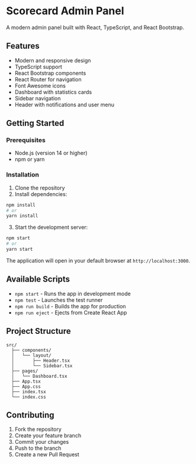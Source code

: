 # Scorecard Admin Panel

A modern admin panel built with React, TypeScript, and React Bootstrap.

## Features

- Modern and responsive design
- TypeScript support
- React Bootstrap components
- React Router for navigation
- Font Awesome icons
- Dashboard with statistics cards
- Sidebar navigation
- Header with notifications and user menu

## Getting Started

### Prerequisites

- Node.js (version 14 or higher)
- npm or yarn

### Installation

1. Clone the repository
2. Install dependencies:
```bash
npm install
# or
yarn install
```

3. Start the development server:
```bash
npm start
# or
yarn start
```

The application will open in your default browser at `http://localhost:3000`.

## Available Scripts

- `npm start` - Runs the app in development mode
- `npm test` - Launches the test runner
- `npm run build` - Builds the app for production
- `npm run eject` - Ejects from Create React App

## Project Structure

```
src/
  ├── components/
  │   └── layout/
  │       ├── Header.tsx
  │       └── Sidebar.tsx
  ├── pages/
  │   └── Dashboard.tsx
  ├── App.tsx
  ├── App.css
  ├── index.tsx
  └── index.css
```

## Contributing

1. Fork the repository
2. Create your feature branch
3. Commit your changes
4. Push to the branch
5. Create a new Pull Request
